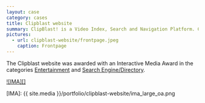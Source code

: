 ```yaml
---
layout: case
category: cases
title: Clipblast website
summary: ClipBlast! is a Video Index, Search and Navigation Platform. ClipBlast! technology helps Viewers search, navigate, watch and personalise their experience with the Video Web. 
pictures:
  - url: clipblast-website/frontpage.jpeg
    caption: Frontpage
---
```


The Clipblast website was awarded with an Interactive Media Award in the
categories [Entertainment][] and [Search Engine/Directory][].

[![IMA][]][Search Engine/Directory]

  [Entertainment]: http://www.interactivemediaawards.com/winners/certificate.asp?param=48570&cat=1
  [Search Engine/Directory]: http://www.interactivemediaawards.com/winners/certificate.asp?param=48570&cat=2
  [IMA]: {{ site.media }}/portfolio/clipblast-website/ima_large_oa.png